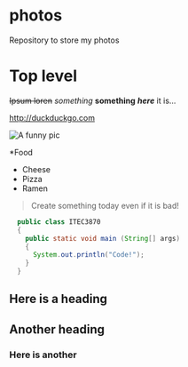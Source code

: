 # photos
Repository to store my photos

# Top level
~~Ipsum loren~~ *something* **something** ___here___ it is...

http://duckduckgo.com

![A funny pic](https://media.giphy.com/media/Bto5lRTG79l28/giphy.gif)

*Food
- Cheese
- Pizza
- Ramen

> Create something today even if it is bad!

```java
  public class ITEC3870
  {
    public static void main (String[] args)
    {
      System.out.println("Code!");
    }
  }
```
## Here is a heading

## Another heading

### Here is another

